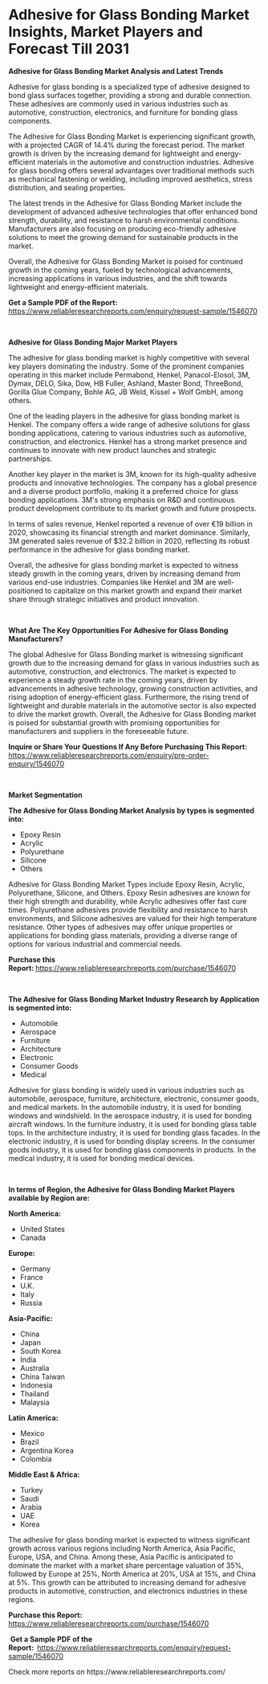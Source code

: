 <p><h1>Adhesive for Glass Bonding Market Insights, Market Players and Forecast Till 2031</h1></p><p><strong>Adhesive for Glass Bonding Market Analysis and Latest Trends</strong></p>
<p><p>Adhesive for glass bonding is a specialized type of adhesive designed to bond glass surfaces together, providing a strong and durable connection. These adhesives are commonly used in various industries such as automotive, construction, electronics, and furniture for bonding glass components.</p><p>The Adhesive for Glass Bonding Market is experiencing significant growth, with a projected CAGR of 14.4% during the forecast period. The market growth is driven by the increasing demand for lightweight and energy-efficient materials in the automotive and construction industries. Adhesive for glass bonding offers several advantages over traditional methods such as mechanical fastening or welding, including improved aesthetics, stress distribution, and sealing properties.</p><p>The latest trends in the Adhesive for Glass Bonding Market include the development of advanced adhesive technologies that offer enhanced bond strength, durability, and resistance to harsh environmental conditions. Manufacturers are also focusing on producing eco-friendly adhesive solutions to meet the growing demand for sustainable products in the market.</p><p>Overall, the Adhesive for Glass Bonding Market is poised for continued growth in the coming years, fueled by technological advancements, increasing applications in various industries, and the shift towards lightweight and energy-efficient materials.</p></p>
<p><strong>Get a Sample PDF of the Report:&nbsp;</strong> <a href="https://www.reliableresearchreports.com/enquiry/request-sample/1546070">https://www.reliableresearchreports.com/enquiry/request-sample/1546070</a></p>
<p>&nbsp;</p>
<p><strong>Adhesive for Glass Bonding Major Market Players</strong></p>
<p><p>The adhesive for glass bonding market is highly competitive with several key players dominating the industry. Some of the prominent companies operating in this market include Permabond, Henkel, Panacol-Elosol, 3M, Dymax, DELO, Sika, Dow, HB Fuller, Ashland, Master Bond, ThreeBond, Gorilla Glue Company, Bohle AG, JB Weld, Kissel + Wolf GmbH, among others.</p><p>One of the leading players in the adhesive for glass bonding market is Henkel. The company offers a wide range of adhesive solutions for glass bonding applications, catering to various industries such as automotive, construction, and electronics. Henkel has a strong market presence and continues to innovate with new product launches and strategic partnerships.</p><p>Another key player in the market is 3M, known for its high-quality adhesive products and innovative technologies. The company has a global presence and a diverse product portfolio, making it a preferred choice for glass bonding applications. 3M's strong emphasis on R&D and continuous product development contribute to its market growth and future prospects.</p><p>In terms of sales revenue, Henkel reported a revenue of over €19 billion in 2020, showcasing its financial strength and market dominance. Similarly, 3M generated sales revenue of $32.2 billion in 2020, reflecting its robust performance in the adhesive for glass bonding market.</p><p>Overall, the adhesive for glass bonding market is expected to witness steady growth in the coming years, driven by increasing demand from various end-use industries. Companies like Henkel and 3M are well-positioned to capitalize on this market growth and expand their market share through strategic initiatives and product innovation.</p></p>
<p>&nbsp;</p>
<p><strong>What Are The Key Opportunities For Adhesive for Glass Bonding Manufacturers?</strong></p>
<p><p>The global Adhesive for Glass Bonding market is witnessing significant growth due to the increasing demand for glass in various industries such as automotive, construction, and electronics. The market is expected to experience a steady growth rate in the coming years, driven by advancements in adhesive technology, growing construction activities, and rising adoption of energy-efficient glass. Furthermore, the rising trend of lightweight and durable materials in the automotive sector is also expected to drive the market growth. Overall, the Adhesive for Glass Bonding market is poised for substantial growth with promising opportunities for manufacturers and suppliers in the foreseeable future.</p></p>
<p><strong>Inquire or Share Your Questions If Any Before Purchasing This Report:</strong> <a href="https://www.reliableresearchreports.com/enquiry/pre-order-enquiry/1546070">https://www.reliableresearchreports.com/enquiry/pre-order-enquiry/1546070</a></p>
<p>&nbsp;</p>
<p><strong>Market Segmentation</strong></p>
<p><strong>The Adhesive for Glass Bonding Market Analysis by types is segmented into:</strong></p>
<p><ul><li>Epoxy Resin</li><li>Acrylic</li><li>Polyurethane</li><li>Silicone</li><li>Others</li></ul></p>
<p><p>Adhesive for Glass Bonding Market Types include Epoxy Resin, Acrylic, Polyurethane, Silicone, and Others. Epoxy Resin adhesives are known for their high strength and durability, while Acrylic adhesives offer fast cure times. Polyurethane adhesives provide flexibility and resistance to harsh environments, and Silicone adhesives are valued for their high temperature resistance. Other types of adhesives may offer unique properties or applications for bonding glass materials, providing a diverse range of options for various industrial and commercial needs.</p></p>
<p><strong>Purchase this Report:&nbsp;</strong><a href="https://www.reliableresearchreports.com/purchase/1546070">https://www.reliableresearchreports.com/purchase/1546070</a></p>
<p>&nbsp;</p>
<p><strong>The Adhesive for Glass Bonding Market Industry Research by Application is segmented into:</strong></p>
<p><ul><li>Automobile</li><li>Aerospace</li><li>Furniture</li><li>Architecture</li><li>Electronic</li><li>Consumer Goods</li><li>Medical</li></ul></p>
<p><p>Adhesive for glass bonding is widely used in various industries such as automobile, aerospace, furniture, architecture, electronic, consumer goods, and medical markets. In the automobile industry, it is used for bonding windows and windshield. In the aerospace industry, it is used for bonding aircraft windows. In the furniture industry, it is used for bonding glass table tops. In the architecture industry, it is used for bonding glass facades. In the electronic industry, it is used for bonding display screens. In the consumer goods industry, it is used for bonding glass components in products. In the medical industry, it is used for bonding medical devices.</p></p>
<p>&nbsp;</p>
<p><strong>In terms of Region, the Adhesive for Glass Bonding Market Players available by Region are:</strong></p>
<p>
    <p> <strong> North America: </strong>
        <ul>
            <li>United States</li>
            <li>Canada</li>
        </ul>
        </p> 
    <p> <strong> Europe: </strong>
        <ul>
            <li>Germany</li>
            <li>France</li>
            <li>U.K.</li>
            <li>Italy</li>
            <li>Russia</li>
        </ul>
        </p> 
    <p> <strong> Asia-Pacific: </strong>
        <ul>
            <li>China</li>
            <li>Japan</li>
            <li>South Korea</li>
            <li>India</li>
            <li>Australia</li>
            <li>China Taiwan</li>
            <li>Indonesia</li>
            <li>Thailand</li>
            <li>Malaysia</li>
        </ul>
        </p> 
    <p> <strong> Latin America: </strong>
        <ul>
            <li>Mexico</li>
            <li>Brazil</li>
            <li>Argentina Korea</li>
            <li>Colombia</li>
        </ul>
        </p> 
    <p> <strong> Middle East & Africa: </strong>
        <ul>
            <li>Turkey</li>
            <li>Saudi</li>
            <li>Arabia</li>
            <li>UAE</li>
            <li>Korea</li>
        </ul>
    </p>
    </p>
<p><p>The adhesive for glass bonding market is expected to witness significant growth across various regions including North America, Asia Pacific, Europe, USA, and China. Among these, Asia Pacific is anticipated to dominate the market with a market share percentage valuation of 35%, followed by Europe at 25%, North America at 20%, USA at 15%, and China at 5%. This growth can be attributed to increasing demand for adhesive products in automotive, construction, and electronics industries in these regions.</p></p>
<p><strong>Purchase this Report: </strong><a href="https://www.reliableresearchreports.com/purchase/1546070">https://www.reliableresearchreports.com/purchase/1546070</a></p>
<p>&nbsp;<strong>Get a Sample PDF of the Report:&nbsp;&nbsp;</strong><a href="https://www.reliableresearchreports.com/enquiry/request-sample/1546070">https://www.reliableresearchreports.com/enquiry/request-sample/1546070</a></p>
<p><strong></strong></p>
<p>Check more reports on https://www.reliableresearchreports.com/</p>